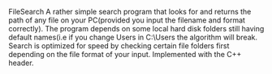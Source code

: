 FileSearch
    A rather simple search program that looks for and returns the path of any file on your PC(provided you input the filename and format
    correctly). The program depends on some local hard disk folders still having default names(i.e if you change Users in C:\Users the algorithm will break.
    Search is optimized for speed by checking certain file folders first depending on the file format of your input. Implemented with the C++ <filesystem> header.
